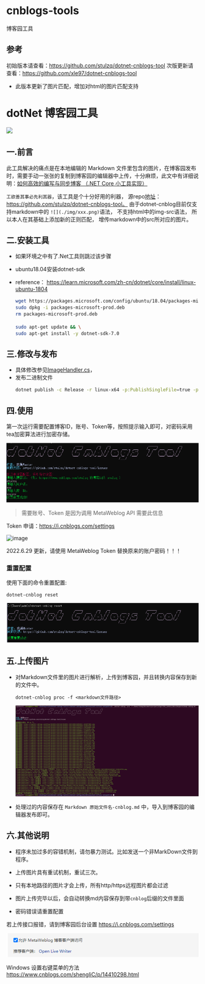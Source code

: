 # cnblogs-tools
博客园工具

## 参考
初始版本请查看：https://github.com/stulzq/dotnet-cnblogs-tool
次版更新请查看：https://github.com/xle97/dotnet-cnblogs-tool
  - 此版本更新了图片匹配，增加对html的图片匹配支持

    


# dotNet 博客园工具 

[![](https://img.shields.io/nuget/v/dotnet-cnblog.svg?style=flat-square&label=nuget)](https://www.nuget.org/packages/dotnet-cnblog)

## 一.前言

此工具解决的痛点是在本地编辑的 Markdown 文件里包含的图片，在博客园发布时，需要手动一张张的复制到博客园的编辑器中上传，十分麻烦，此文中有详细说明：[如何高效的编写与同步博客 （.NET Core 小工具实现）](https://www.cnblogs.com/stulzq/p/9043632.html)

`工欲善其事必先利其器`，该工具是个十分好用的利器， 源repo[地址](https://github.com/stulzq/dotnet-cnblogs-tool)：https://github.com/stulzq/dotnet-cnblogs-tool。
由于dotnet-cnblog目前仅支持markdown中的 `![](./img/xxx.png)`语法， 不支持html中的img-src语法， 所以本人在其基础上添加新的正则匹配， 增传markdown中的src所对应的图片。

## 二.安装工具
- 如果环境之中有了.Net工具则跳过该步骤
- ubuntu18.04安装dotnet-sdk
- reference： https://learn.microsoft.com/zh-cn/dotnet/core/install/linux-ubuntu-1804

    ```bash
    wget https://packages.microsoft.com/config/ubuntu/18.04/packages-microsoft-prod.deb -O packages-microsoft-prod.deb
    sudo dpkg -i packages-microsoft-prod.deb
    rm packages-microsoft-prod.deb
    
    sudo apt-get update && \
    sudo apt-get install -y dotnet-sdk-7.0
    ```

## 三.修改与发布
- 具体修改参见[ImageHandler.cs](src/dotnet-cnblogs/TagHandlers/ImageHandler.cs)， 
- 发布二进制文件
    ```bash
    dotnet publish -c Release -r linux-x64 -p:PublishSingleFile=true -p:PublishTrimmed=true -p:IsTrimmable=true -p:TrimMode=link  --self-contained true
    ```
## 四.使用

第一次运行需要配置博客ID，账号、Token等，按照提示输入即可，对密码采用tea加密算法进行加密存储。

![](assets/668104-20201127164440482-852371747.png)

>需要账号、Token 是因为调用 MetaWeblog API 需要此信息

Token 申请：https://i.cnblogs.com/settings

![image](https://user-images.githubusercontent.com/13200155/176429548-bf374aa6-b16f-4b12-a464-c5adcaa86d14.png)

2022.6.29 更新，请使用 MetaWeblog Token 替换原来的账户密码！！！

### 重置配置

使用下面的命令重置配置:

````shell
dotnet-cnblog reset
````
![](assets/668104-20201127164512348-139991479.png)

## 五.上传图片

- 对Markdown文件里的图片进行解析，上传到博客园，并且转换内容保存到新的文件中。

    ````shell
    dotnet-cnblog proc -f <markdown文件路径>
    ````
    ![](assets/screenshot.png)

- 处理过的内容保存在 `Markdown 原始文件名-cnblog.md` 中，导入到博客园的编辑器发布即可。

## 六.其他说明

- 程序未加过多的容错机制，请勿暴力测试。比如发送一个非MarkDown文件到程序。

- 上传图片具有重试机制，重试三次。

- 只有本地路径的图片才会上传，所有http/https远程图片都会过滤

- 图片上传完毕以后，会自动转换md内容保存到带`cnblog`后缀的文件里面

- 密码错误请重置配置

若上传接口报错，请到博客园后台设置  https://i.cnblogs.com/settings

![](assets/668104-20201127164901378-1830341075.png)


Windows 设置右键菜单的方法 https://www.cnblogs.com/shengliC/p/14410298.html
